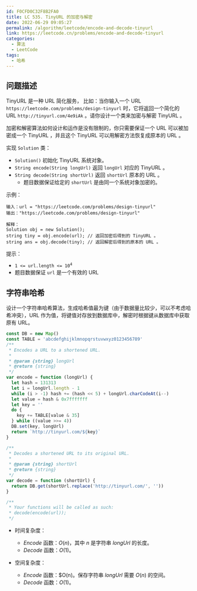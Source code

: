 ```yaml
---
id: F0CFD0C32F8B2FA0
title: LC 535. TinyURL 的加密与解密
date: 2022-06-29 09:05:27
permalink: /algorithm/leetcode/encode-and-decode-tinyurl
link: https://leetcode.cn/problems/encode-and-decode-tinyurl
categories:
  - 算法
  - LeetCode
tags:
  - 哈希
---
```


<Level :type='2'/>

## 问题描述

TinyURL 是一种 URL 简化服务， 比如：当你输入一个 URL `https://leetcode.com/problems/design-tinyurl` 时，它将返回一个简化的 URL `http://tinyurl.com/4e9iAk` 。请你设计一个类来加密与解密 TinyURL 。

加密和解密算法如何设计和运作是没有限制的，你只需要保证一个 URL 可以被加密成一个 TinyURL ，并且这个 TinyURL 可以用解密方法恢复成原本的 URL 。

实现 `Solution` 类：

- `Solution()` 初始化 TinyURL 系统对象。
- `String encode(String longUrl)` 返回 `longUrl` 对应的 TinyURL 。
- `String decode(String shortUrl)` 返回 `shortUrl` 原本的 URL 。
  - 题目数据保证给定的 `shortUrl` 是由同一个系统对象加密的。

示例：

```text
输入：url = "https://leetcode.com/problems/design-tinyurl"
输出："https://leetcode.com/problems/design-tinyurl"

解释：
Solution obj = new Solution();
string tiny = obj.encode(url); // 返回加密后得到的 TinyURL 。
string ans = obj.decode(tiny); // 返回解密后得到的原本的 URL 。
```

提示：

- <code>1 <= url.length <= 10<sup>4</sup></code>
- 题目数据保证 `url` 是一个有效的 URL

## 字符串哈希

设计一个字符串哈希算法，生成哈希值最为键（由于数据量比较少，可以不考虑哈希冲突），$\text{URL}$ 作为值，将键值对存放到数据库中，解密时根据键从数据库中获取原有 $\text{URL}$。

```javascript
const DB = new Map()
const TABLE = 'abcdefghijklmnopqrstuvwxyz0123456789'
/**
 * Encodes a URL to a shortened URL.
 *
 * @param {string} longUrl
 * @return {string}
 */
var encode = function (longUrl) {
  let hash = 131313
  let i = longUrl.length - 1
  while (i > -1) hash += (hash << 5) + longUrl.charCodeAt(i--)
  let value = hash & 0x7fffffff
  let key = ''
  do {
    key += TABLE[value & 35]
  } while ((value >>= 4))
  DB.set(key, longUrl)
  return `http://tinyurl.com/${key}`
}

/**
 * Decodes a shortened URL to its original URL.
 *
 * @param {string} shortUrl
 * @return {string}
 */
var decode = function (shortUrl) {
  return DB.get(shortUrl.replace('http://tinyurl.com/', ''))
}

/**
 * Your functions will be called as such:
 * decode(encode(url));
 */
```

- 时间复杂度：

  - $Encode$ 函数：$O(n)$，其中 $n$ 是字符串 $longUrl$ 的长度。
  - $Decode$ 函数：$O(1)$。

- 空间复杂度：

  - $Encode$ 函数：$O(n)。保存字符串 $longUrl$ 需要 $O(n)$ 的空间。
  - $Decode$ 函数：$O(1)$。

